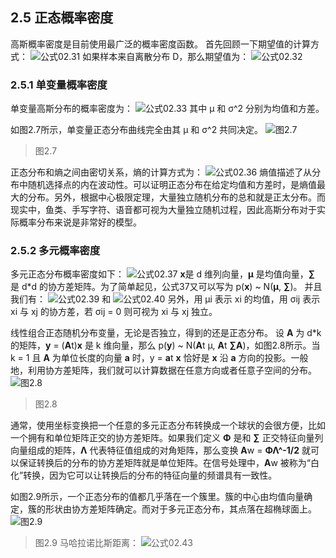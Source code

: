 ## 2.5 正态概率密度

高斯概率密度是目前使用最广泛的概率密度函数。
首先回顾一下期望值的计算方式：
![公式02.31](https://yg-1255660153.cos.ap-chengdu.myqcloud.com/PatternClassification/E02.31.jpg)
如果样本来自离散分布 D，那么期望值为：
![公式02.32](https://yg-1255660153.cos.ap-chengdu.myqcloud.com/PatternClassification/E02.32.jpg)

### 2.5.1 单变量概率密度

单变量高斯分布的概率密度为：
![公式02.33](https://yg-1255660153.cos.ap-chengdu.myqcloud.com/PatternClassification/E02.33.jpg)
其中 μ 和 σ^2 分别为均值和方差。

如图2.7所示，单变量正态分布曲线完全由其 μ 和 σ^2 共同决定。
![图2.7](https://yg-1255660153.cos.ap-chengdu.myqcloud.com/PatternClassification/F02.07.jpg)
> 图2.7

正态分布和熵之间由密切关系，熵的计算方式为：
![公式02.36](https://yg-1255660153.cos.ap-chengdu.myqcloud.com/PatternClassification/E02.36.jpg)
熵值描述了从分布中随机选择点的内在波动性。可以证明正态分布在给定均值和方差时，是熵值最大的分布。另外，根据中心极限定理，大量独立随机分布的总和就是正太分布。而现实中，鱼类、手写字符、语音都可视为大量独立随机过程，因此高斯分布对于实际概率分布来说是非常好的模型。

### 2.5.2 多元概率密度

多元正态分布概率密度如下：
![公式02.37](https://yg-1255660153.cos.ap-chengdu.myqcloud.com/PatternClassification/E02.37.jpg)
**x**是 d 维列向量，**μ** 是均值向量，**∑** 是 d*d 的协方差矩阵。为了简单起见，公式37又可以写为 p(**x**) ~ N(**μ**, **∑**)。
并且我们有：
![公式02.39](https://yg-1255660153.cos.ap-chengdu.myqcloud.com/PatternClassification/E02.39.jpg)
和
![公式02.40](https://yg-1255660153.cos.ap-chengdu.myqcloud.com/PatternClassification/E02.40.jpg)
另外，用 μi 表示 xi 的均值，用 σij 表示 xi 与 xj 的协方差，若 σij = 0 则可视为 xi 与 xj 独立。

线性组合正态随机分布变量，无论是否独立，得到的还是正态分布。
设 **A** 为 d*k 的矩阵，**y** = (**A**t)**x** 是 k 维向量，那么 p(**y**) ~ N(**A**t μ, **A**t **∑A**)，如图2.8所示。当 k = 1 且 **A** 为单位长度的向量 **a** 时，y = **a**t **x** 恰好是 **x** 沿 **a** 方向的投影。一般地，利用协方差矩阵，我们就可以计算数据在任意方向或者任意子空间的分布。
![图2.8](https://yg-1255660153.cos.ap-chengdu.myqcloud.com/PatternClassification/F02.08.jpg)
> 图2.8

通常，使用坐标变换把一个任意的多元正态分布转换成一个球状的会很方便，比如一个拥有和单位矩阵正交的协方差矩阵。如果我们定义 **Φ** 是和 **∑** 正交特征向量列向量组成的矩阵，**Λ** 代表特征值组成的对角矩阵，那么变换 **A**w = **ΦΛ^-1/2** 就可以保证转换后的分布的协方差矩阵就是单位矩阵。在信号处理中，**A**w 被称为“白化”转换，因为它可以让转换后的分布的特征向量的频谱具有一致性。

如图2.9所示，一个正态分布的值都几乎落在一个簇里。簇的中心由均值向量确定，簇的形状由协方差矩阵确定。而对于多元正态分布，其点落在超椭球面上。
![图2.9](https://yg-1255660153.cos.ap-chengdu.myqcloud.com/PatternClassification/F02.09.jpg)
> 图2.9
马哈拉诺比斯距离：
![公式02.43](https://yg-1255660153.cos.ap-chengdu.myqcloud.com/PatternClassification/E02.43.jpg)
